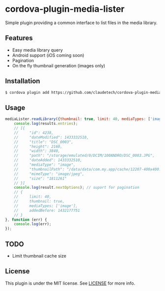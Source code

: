 # cordova-plugin-media-lister

Simple plugin providing a common interface to list files in the media library.

## Features

* Easy media library query
* Android support (iOS coming soon)
* Pagination
* On the fly thumbnail generation (images only)

## Installation

```sh
$ cordova plugin add https://github.com/claudetech/cordova-plugin-media-lister.git
```

## Usage

```javascript
mediaLister.readLibrary({thumbnail: true, limit: 40, mediaTypes: ['image']}, function (result) {
    console.log(results.entries);
    // [{
    //     "id": 4238,
    //     "dateModified": 1433332510,
    //     "title": "DSC_0003",
    //     "height": 2160,
    //     "width": 3840,
    //     "path": "/storage/emulated/0/DCIM/100ANDRO/DSC_0003.JPG",
    //     "dateAdded": 1433332510,
    //     "mediaType": "image",
    //     "thumbnailPath": "/data/data/com.my.app/cache/12207-400x400.jpg",
    //     "mimeType": "image/jpeg",
    //     "size": "1811261"
    // }]
    console.log(result.nextOptions); // suport for pagination
    // {
    //     limit: 40,
    //     thumbnail: true,
    //     mediaTypes: ['image'],
    //     addedBefore: 1432177751
    // }
}, function (err) {
    console.log(err);
});
```

## TODO

* Limit thumbnail cache size

## License

This plugin is under the MIT license.
See [LICENSE](./LICENSE) for more info.
